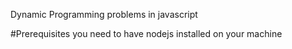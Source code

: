 Dynamic Programming problems in javascript

#Prerequisites
you need to have nodejs installed on your machine